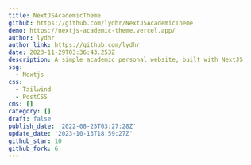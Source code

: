 ```yaml
---
title: NextJSAcademicTheme
github: https://github.com/lydhr/NextJSAcademicTheme
demo: https://nextjs-academic-theme.vercel.app/
author: lydhr
author_link: https://github.com/lydhr
date: 2023-11-29T03:36:43.253Z
description: A simple academic personal website, built with NextJS
ssg:
  - Nextjs
css:
  - Tailwind
  - PostCSS
cms: []
category: []
draft: false
publish_date: '2022-08-25T03:27:28Z'
update_date: '2023-10-13T18:59:27Z'
github_star: 10
github_fork: 6
---
```

